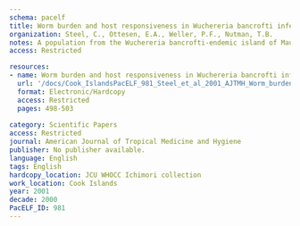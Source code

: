 ```yaml
---
schema: pacelf
title: Worm burden and host responsiveness in Wuchereria bancrofti infection  use of antigen detection to refine earlier assessments from the South Pacific
organization: Steel, C., Ottesen, E.A., Weller, P.F., Nutman, T.B.
notes: A population from the Wuchereria bancrofti-endemic island of Mauke was reevaluated retrospectively by use of the Og4C3 circulating antigen (CAg) enzyme-linked immunosorbent assay to assess active infection in relation to host responses by age and gender. Use of microfilaremia (Mf) alone misclassified approximately 50% of infected people, although CAg and Mf levels were positively correlated. Levels of CAg peaked between those aged 31-60 years; men aged > 60 years had a significantly higher CAg prevalence (> 90%) than women. Filaria-specific immunoglobulin (Ig) G4 reached maximum levels in both genders at age 51-60 years. By analysis of variance, both age and gender significantly influenced CAg and IgG4, with men having higher levels of both in the total population. Individuals positive for CAg had significantly lower lymphocyte proliferation responses to parasite antigen than did CAg-negative people, regardless of clinical status. This study reemphasizes the importance of CAg measurements for accurately assessing filarial prevalence and clinical status and demonstrates the relationship between active infection and immune responsiveness.
access: Restricted

resources:
- name: Worm burden and host responsiveness in Wuchereria bancrofti infection  use of antigen detection to refine earlier assessments from the South Pacific
  url: '/docs/Cook_IslandsPacELF_981_Steel_et_al_2001_AJTMH_Worm_burden_and_host_responsiveness_in_Wb_infection_Cook_Is_498.txt'
  format: Electronic/Hardcopy
  access: Restricted
  pages: 498-503
 
category: Scientific Papers
access: Restricted
journal: American Journal of Tropical Medicine and Hygiene
publisher: No publisher available. 
language: English 
tags: English 
hardcopy_location: JCU WHOCC Ichimori collection
work_location: Cook Islands
year: 2001
decade: 2000
PacELF_ID: 981
---
```

